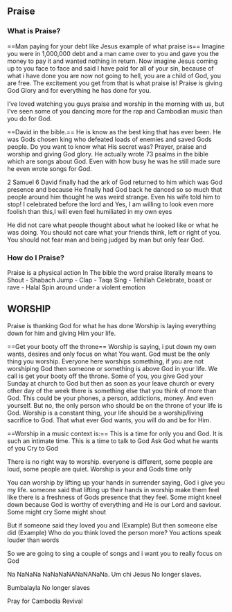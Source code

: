
## Praise
### What is Praise?
==Man paying for your debt like Jesus example of what praise is==
Imagine you were in 1,000,000 debt and a man came over to you and gave you the money to pay it and wanted nothing in return.
Now imagine Jesus coming up to you face to face and said I have paid for all of your sin, because of what i have done you are now not going to hell, you are a child of God, you are free.
The excitement you get from that is what praise is!
Praise is giving God Glory and for everything he has done for you.

I’ve loved watching you guys praise and worship in the morning with us, but I’ve seen some of you dancing more for the rap and Cambodian music than you do for God.

==David in the bible.==
He is know as the best king that has ever been.
He was Gods chosen king who defeated loads of enemies and saved Gods people.
Do you want to know what His secret was?
Prayer, praise and worship and giving God glory.
He actually wrote 73 psalms in the bible which are songs about God.
Even with how busy he was he still made sure he even wrote songs for God.

2 Samuel 6
David finally had the ark of God returned to him which was God presence and because He finally had God back he danced so so much that people around him thought he was weird strange.
Even his wife told him to stop!
I celebrated before the lord and Yes, I am willing to look even more foolish than this,I will even feel humiliated in my own eyes

He did not care what people thought about what he looked like or what he was doing.
You should not care what your friends think, left or right of you.
You should not fear man and being judged by man but only fear God.

### How do I Praise?
Praise is a physical action
In The bible the word praise literally means to
Shout - Shabach
Jump - 
Clap - Taqa
Sing - Tehillah
Celebrate, boast or rave - Halal
Spin around under a violent emotion

## WORSHIP
Praise is thanking God for what he has done
Worship is laying everything down for him and giving Him your life.

==Get your booty off the throne==
Worship is saying, i put down my own wants, desires and only focus on what You want.
God must be the only thing you worship.
Everyone here worships something, if you are not worshiping God then someone or something is above God in your life.
We call is get your booty off the throne.
Some of you, you give God your Sunday at church to God but then as soon as your leave church or every other day of the week there is something else that you think of more than God.
This could be your phones, a person, addictions, money.
And even yourself.
But no, the only person who should be on the throne of your life is God.
Worship is a constant thing, your life should be a worship/living sacrifice  to God.
That what ever God wants, you will do and be for Him.

==Worship in a music context is:==
This is a time for only you and God.
It is such an intimate time.
This is a time to talk to God
Ask God what he wants of you
Cry to God

There is no right way to worship.
everyone is different, some people are loud, some people are quiet.
Worship is your and Gods time only

You can worship by lifting up your hands in surrender saying, God i give you my life.
someone said that lifting up their hands in worship make them feel like there is a freshness of Gods presence that they feel.
Some might kneel down because God is worthy of everything and He is our Lord and saviour.
Some might cry
Some might shout

But if someone said they loved you and (Example) 
But then someone else did (Example)
Who do you think loved the person more?
You actions speak louder than words

So we are going to sing a couple of songs and i want you to really focus on God

Na NaNaNa NaNaNaNANaNANaNa.
Um chi Jesus
No longer slaves.

Bumbalayla
No longer slaves

Pray for Cambodia Revival
